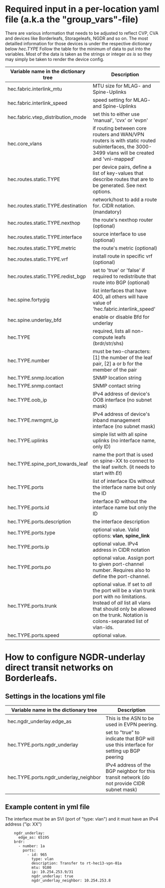 # Required input in a per-location yaml file (a.k.a the "group_vars"-file)

There are various information that needs to be adjusted to reflect CVP, CVA and devices like Borderleafs, Storageleafs, NGDR and so on. The most detailled information for those devices is under the respective dictionary below *hec.TYPE* Follow the table for the minimum of data to put into the variables.
Most of the data is taken as the strings or integer _as is_ so they may simply be taken to render the device config.

Variable name in the dictionary tree | Description
------------------------------------ | -----------
hec.fabric.interlink_mtu | MTU size for MLAG- and Spine-Uplinks
hec.fabric.interlink_speed | speed setting for MLAG- and Spine-Uplinks
hec.fabric.vtep_distribution_mode | set this to either use 'manual', 'cvx' or 'evpn'
hec.core_vlans | if routing between core routers and WAN/VPN routers is with static routed subinterfaces, the 3000-3499 vlans will be created and 'vni-mapped'
hec.routes.static.TYPE | per device pairs, define a list of key-values that describe routes that are to be generated. See next options.
hec.routes.static.TYPE.destination | network/host to add a route for. CIDR notation. (mandatory)
hec.routes.static.TYPE.nexthop | the route's nexthop router (optional)
hec.routes.static.TYPE.interface | source interface to use (optional)
hec.routes.static.TYPE.metric | the route's metric (optional)
hec.routes.static.TYPE.vrf | install route in specific vrf (optional)
hec.routes.static.TYPE.redist_bgp | set to 'true' or 'false' if required to redistribute that route into BGP (optional)
hec.spine.fortygig | list interfaces that have 40G, all others will have value of 'hec.fabric.interlink_speed'
hec.spine.underlay_bfd | enable or disable Bfd for underlay
hec.TYPE | required, lists all non-compute leafs (brdr/str/shs)
hec.TYPE.number |  must be two-characters: [1] the number of the leaf pair, [2] a or b for the member of the pair
hec.TYPE.snmp.location | SNMP location string
hec.TYPE.snmp.contact | SNMP contact string
hec.TYPE.oob_ip | IPv4 address of device's OOB interface (no subnet mask)
hec.TYPE.nwmgmt_ip | IPv4 address of device's inband management interface (no subnet mask)
hec.TYPE.uplinks | simple list with all spine uplinks (no interface name, only ID)
hec.TYPE.spine_port_towards_leaf | name the port that is used on spine-XX to connect to the leaf switch. (it needs to start with _Et_)
hec.TYPE.ports | list of interface IDs without the interface name but only the ID
hec.TYPE.ports.id | interface ID without the interface name but only the ID
hec.TYPE.ports.description | the interface description
hec.TYPE.ports.type | optional value. Valid options: **vlan**, **spine_link**
hec.TYPE.ports.ip | optional value. IPv4 address in CIDR notation
hec.TYPE.ports.po | optional value. Assign port to given port-channel number. Requires also to define the port-channel.
hec.TYPE.ports.trunk | optional value. If set to _all_ the port will be a vlan trunk port with no limitations. Instead of _all_ list all vlans that should only be allowed on the trunk. Notation is colons-separated list of vlan-ids.
hec.TYPE.ports.speed | optional value.

# How to configure NGDR-underlay direct transit networks on Borderleafs.

## Settings in the locations yml file

Variable name in the dictionary tree | Description
------------------------------------ | -----------
hec.ngdr_underlay.edge_as | This is the ASN to be used in EVPN peering.
hec.TYPE.ports.ngdr_underlay | set to "true" to indicate that BGP will use this interface for setting up BGP peering
hec.TYPE.ports.ngdr_underlay_neighbor | IPv4 address of the BGP neighbor for this transit network (do not provide CIDR subnet mask)

## Example content in yml file

The interface must be an SVI (port of "type: vlan") and it must have an IPv4 address ("ip: XX")
````
    ngdr_underlay:
      edge_as: 65195
    brdr:
      - number: 1a
        ports:
          - id: 965
            type: vlan
            description: Transfer to rt-hec13-vpn-01a
            mtu: 9100
            ip: 10.254.253.9/31
            ngdr_underlay: true
            ngdr_underlay_neighbor: 10.254.253.8
````
